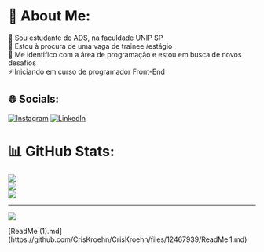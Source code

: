 # 💫 About Me:
🔭 Sou estudante de ADS, na faculdade UNIP SP<br>👯 Estou à procura de uma vaga de trainee /estágio<br>🌱 Me identifico com a área de programação e estou em busca de novos desafios<br>⚡ Iniciando em curso de programador Front-End 


## 🌐 Socials:
[![Instagram](https://img.shields.io/badge/Instagram-%23E4405F.svg?logo=Instagram&logoColor=white)](https://instagram.com/criskroehn2) [![LinkedIn](https://img.shields.io/badge/LinkedIn-%230077B5.svg?logo=linkedin&logoColor=white)](https://linkedin.com/in/CristianeKroehn) 
# 📊 GitHub Stats:
![](https://github-readme-stats.vercel.app/api?username=CrisKroehn&theme=radical&hide_border=false&include_all_commits=false&count_private=false)<br/>
![](https://github-readme-streak-stats.herokuapp.com/?user=CrisKroehn&theme=radical&hide_border=false)<br/>
![](https://github-readme-stats.vercel.app/api/top-langs/?username=CrisKroehn&theme=radical&hide_border=false&include_all_commits=false&count_private=false&layout=compact)

---
[![](https://visitcount.itsvg.in/api?id=CrisKroehn&icon=0&color=0)](https://visitcount.itsvg.in)

<!-- Proudly created with GPRM ( https://gprm.itsvg.in ) -->[ReadMe (1).md](https://github.com/CrisKroehn/CrisKroehn/files/12467939/ReadMe.1.md)
